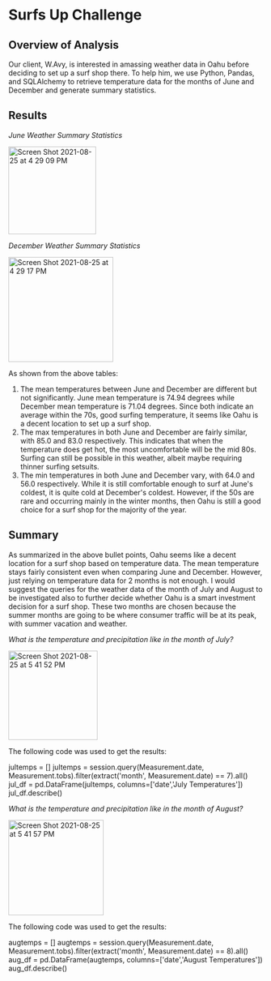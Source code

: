 # Surfs Up Challenge

## Overview of Analysis
Our client, W.Avy, is interested in amassing weather data in Oahu before deciding to set up a surf shop there. To help him, we use Python, Pandas, and SQLAlchemy to retrieve temperature data for the months of June and December and generate summary statistics.

## Results
_June Weather Summary Statistics_

<img width="173" alt="Screen Shot 2021-08-25 at 4 29 09 PM" src="https://user-images.githubusercontent.com/84816495/130860187-5e31f5de-3e4b-4699-a1fa-5b70f4cf4fe5.png">

_December Weather Summary Statistics_

<img width="207" alt="Screen Shot 2021-08-25 at 4 29 17 PM" src="https://user-images.githubusercontent.com/84816495/130860234-81702dfd-300d-4928-802d-5e13e6977d2f.png">

As shown from the above tables:
1. The mean temperatures between June and December are different but not significantly. June mean temperature is 74.94 degrees while December mean temperature is 71.04 degrees. Since both indicate an average within the 70s, good surfing temperature, it seems like Oahu is a decent location to set up a surf shop.
2. The max temperatures in both June and December are fairly similar, with 85.0 and 83.0 respectively. This indicates that when the temperature does get hot, the most uncomfortable will be the mid 80s. Surfing can still be possible in this weather, albeit maybe requiring thinner surfing setsuits.
3. The min temperatures in both June and December vary, with 64.0 and 56.0 respectively. While it is still comfortable enough to surf at June's coldest, it is quite cold at December's coldest. However, if the 50s are rare and occurring mainly in the winter months, then Oahu is still a good choice for a surf shop for the majority of the year.

## Summary

As summarized in the above bullet points, Oahu seems like a decent location for a surf shop based on temperature data. The mean temperature stays fairly consistent even when comparing June and December. However, just relying on temperature data for 2 months is not enough. I would suggest the queries for the weather data of the month of July and August to be investigated also to further decide whether Oahu is a smart investment decision for a surf shop. These two months are chosen because the summer months are going to be where consumer traffic will be at its peak, with summer vacation and weather.

_What is the temperature and precipitation like in the month of July?_

<img width="176" alt="Screen Shot 2021-08-25 at 5 41 52 PM" src="https://user-images.githubusercontent.com/84816495/130868601-0be806bf-b978-4956-90b1-a8b9a1aa1f4f.png">

The following code was used to get the results:

jultemps = []
jultemps = session.query(Measurement.date, Measurement.tobs).filter(extract('month', Measurement.date) == 7).all()
jul_df = pd.DataFrame(jultemps, columns=['date','July Temperatures'])
jul_df.describe()

_What is the temperature and precipitation like in the month of August?_

<img width="188" alt="Screen Shot 2021-08-25 at 5 41 57 PM" src="https://user-images.githubusercontent.com/84816495/130868611-059ecda9-a6cb-4f4d-a7a9-afd030726cd2.png">

The following code was used to get the results:

augtemps = []
augtemps = session.query(Measurement.date, Measurement.tobs).filter(extract('month', Measurement.date) == 8).all()
aug_df = pd.DataFrame(augtemps, columns=['date','August Temperatures'])
aug_df.describe()
